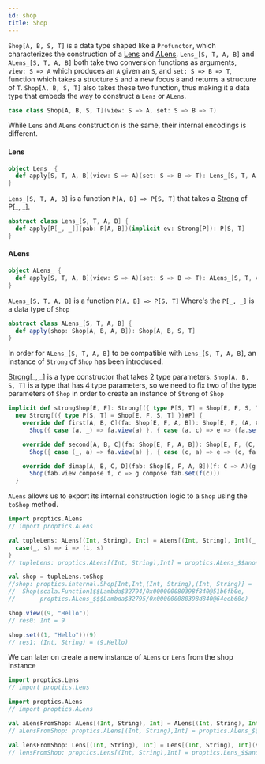 ```yaml
---
id: shop
title: Shop
---
```


`Shop[A, B, S, T]` is a data type shaped like a `Profunctor`, which characterizes the construction of a <a href="/Proptics/docs/optics/lens" target="_blank">Lens</a> and <a href="/Proptics/docs/an-optics/an-iso" target="_blank">ALens</a>.
`Lens_[S, T, A, B]` and `ALens_[S, T, A, B]` both take two conversion functions as arguments,<br/> `view: S => A` which produces an `A` given an `S`, and `set: S => B => T`, function which takes a structure `S` and a new focus `B` and returns a structure of `T`.
`Shop[A, B, S, T]` also takes these two function, thus making it a data type that embeds the way to construct a `Lens` or `ALens`.

```scala
case class Shop[A, B, S, T](view: S => A, set: S => B => T)
```


While `Lens` and `ALens` construction is the same, their internal encodings is different.


#### Lens

```scala
object Lens_ {
  def apply[S, T, A, B](view: S => A)(set: S => B => T): Lens_[S, T, A, B]
}
```

`Lens_[S, T, A, B]` is a function `P[A, B] => P[S, T]` that takes a <a href="/Proptics/docs/profunctors/strong" target="_blank">Strong</a> of P[_, _].

```scala
abstract class Lens_[S, T, A, B] {
  def apply[P[_, _]](pab: P[A, B])(implicit ev: Strong[P]): P[S, T]
}
```

#### ALens

```scala
object ALens_ {
  def apply[S, T, A, B](view: S => A)(set: S => B => T): ALens_[S, T, A, B]
}
```

`ALens_[S, T, A, B]` is a function `P[A, B] => P[S, T]` Where's the `P[_, _]` is a data type of `Shop`

```scala
abstract class ALens_[S, T, A, B] {
  def apply(shop: Shop[A, B, A, B]): Shop[A, B, S, T]
}
```

In order for `ALens_[S, T, A, B]` to be compatible with `Lens_[S, T, A, B]`, an instance of `Strong` of `Shop` has been
introduced.

<a href="/Proptics/docs/profunctors/strong" target="_blank">Strong[_, _]</a> is a type constructor that takes 2 type parameters. `Shop[A, B, S, T]` is a type that has 4 type parameters, so we need
to fix two of the type parameters of `Shop` in order to create an instance of `Strong` of `Shop`

```scala
implicit def strongShop[E, F]: Strong[({ type P[S, T] = Shop[E, F, S, T] })#P] =
  new Strong[({ type P[S, T] = Shop[E, F, S, T] })#P] {
    override def first[A, B, C](fa: Shop[E, F, A, B]): Shop[E, F, (A, C), (B, C)] =
      Shop({ case (a, _) => fa.view(a) }, { case (a, c) => e => (fa.set(a)(e), c) })

    override def second[A, B, C](fa: Shop[E, F, A, B]): Shop[E, F, (C, A), (C, B)] =
      Shop({ case (_, a) => fa.view(a) }, { case (c, a) => e => (c, fa.set(a)(e)) })

    override def dimap[A, B, C, D](fab: Shop[E, F, A, B])(f: C => A)(g: B => D): Shop[E, F, C, D] =
      Shop(fab.view compose f, c => g compose fab.set(f(c)))
  }
```

`ALens` allows us to export its internal construction logic to a `Shop` using the `toShop` method.

```scala
import proptics.ALens
// import proptics.ALens

val tupleLens: ALens[(Int, String), Int] = ALens[(Int, String), Int](_._1) { 
  case(_, s) => i => (i, s) 
}
// tupleLens: proptics.ALens[(Int, String),Int] = proptics.ALens_$$anon$12@28eb4316

val shop = tupleLens.toShop
//shop: proptics.internal.Shop[Int,Int,(Int, String),(Int, String)] = 
//  Shop(scala.Function1$$Lambda$32794/0x000000080398f840@51b6fb0e,
//       proptics.ALens_$$$Lambda$32795/0x000000080398d840@64eeb60e)

shop.view((9, "Hello"))
// res0: Int = 9

shop.set((1, "Hello"))(9)
// res1: (Int, String) = (9,Hello)
```

We can later on create a new instance of `ALens` or `Lens` from the shop instance

```scala
import proptics.Lens
// import proptics.Lens

import proptics.ALens
// import proptics.ALens

val aLensFromShop: ALens[(Int, String), Int] = ALens[(Int, String), Int](shop.view)(shop.set)
// aLensFromShop: proptics.ALens[(Int, String),Int] = proptics.ALens_$$anon$12@1e797afb

val lensFromShop: Lens[(Int, String), Int] = Lens[(Int, String), Int](shop.view)(shop.set)
// lensFromShop: proptics.Lens[(Int, String),Int] = proptics.Lens_$$anon$11@7f2ed0a1
```




